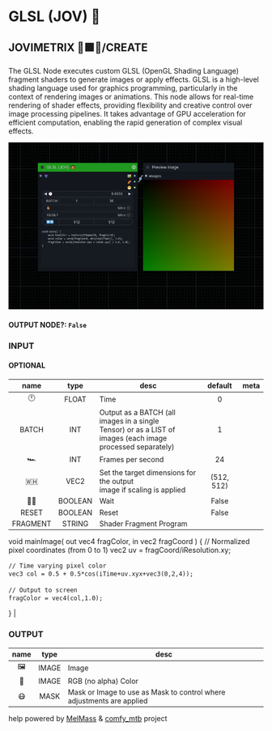 # GLSL (JOV) 🍩

## JOVIMETRIX 🔺🟩🔵/CREATE

The GLSL Node executes custom GLSL (OpenGL Shading Language) fragment shaders to generate images or apply effects. GLSL is a high-level shading language used for graphics programming, particularly in the context of rendering images or animations. This node allows for real-time rendering of shader effects, providing flexibility and creative control over image processing pipelines. It takes advantage of GPU acceleration for efficient computation, enabling the rapid generation of complex visual effects.

![GLSL](https://raw.githubusercontent.com/Amorano/Jovimetrix-examples/master/node/GLSL/GLSL.png)

#### OUTPUT NODE?: `False`

### INPUT

#### OPTIONAL

name | type | desc | default | meta
:---:|:---:|---|:---:|---
🕛  |  FLOAT  | Time | 0 | 
BATCH  |  INT  | Output as a BATCH (all images in a single<br>Tensor) or as a LIST of images (each image<br>processed separately) | 1 | 
🏎️  |  INT  | Frames per second | 24 | 
🇼🇭  |  VEC2  | Set the target dimensions for the output<br>image if scaling is applied | (512, 512) | 
✋🏽  |  BOOLEAN  | Wait | False | 
RESET  |  BOOLEAN  | Reset | False | 
FRAGMENT  |  STRING  | Shader Fragment Program | 
void mainImage( out vec4 fragColor, in vec2 fragCoord )
{
    // Normalized pixel coordinates (from 0 to 1)
    vec2 uv = fragCoord/iResolution.xy;

    // Time varying pixel color
    vec3 col = 0.5 + 0.5*cos(iTime+uv.xyx+vec3(0,2,4));

    // Output to screen
    fragColor = vec4(col,1.0);
}
 | 

### OUTPUT

name | type | desc
:---:|:---:|---
🖼️  |  IMAGE  | Image 
🌈  |  IMAGE  | RGB (no alpha) Color 
😷  |  MASK  | Mask or Image to use as Mask to control where adjustments are applied 

help powered by [MelMass](https://github.com/melMass) & [comfy_mtb](https://github.com/melMass/comfy_mtb) project